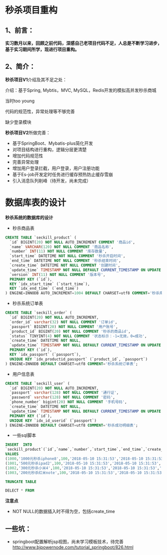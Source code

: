 # 秒杀项目重构

## 1、前言：

**实习数月以来，回顾之前代码，深感自己老项目代码不足，人总是不断学习进步，基于实习期间所学，现进行项目重构。**

## 2、简介：

**秒杀项目V1**介绍及其不足之处：

介绍：基于Spring, Mybtis，MVC, MySQL，Redis开发的模拟高并发秒杀商城

当时too young

代码的规范性，异常处理等不够完善

缺少登录模块

**秒杀项目V2**所做完善：

- 基于SpringBoot、Mybatis-plus简化开发
- 对项目结构进行重构，逻辑分层更清楚
- 增加代码规范性
- 完善异常处理
- 增加用户登录拦截，用户登录，用户注册功能
- 基于Es-job开发定时任务进行缓存预热防止缓存雪崩
- 引入消息队列削峰（待开发，尚未完成）

# 数据库表的设计

**秒杀系统的数据库的设计**
- 秒杀商品表
~~~sql
CREATE TABLE `seckill_product` (
  `id` BIGINT(20) NOT NULL AUTO_INCREMENT COMMENT '商品id',
  `name` VARCHAR(120) NOT NULL COMMENT '商品名称',
  `number` INT(11) NOT NULL COMMENT '库存数量',
  `start_time` DATETIME NOT NULL COMMENT '秒杀开启时间',
  `end_time` DATETIME NOT NULL COMMENT '秒杀结束时间',
  `create_time` DATETIME NOT NULL COMMENT '创建时间',
  `update_time` TIMESTAMP NOT NULL DEFAULT CURRENT_TIMESTAMP ON UPDATE CURRENT_TIMESTAMP COMMENT '创建时间',
  `version` INT(11) NOT NULL COMMENT '版本号',
  PRIMARY KEY (`id`),
  KEY `idx_start_time` (`start_time`),
  KEY `idx_end_time` (`end_time`)
) ENGINE=INNODB AUTO_INCREMENT=1004 DEFAULT CHARSET=utf8 COMMENT='秒杀库存表';
~~~

- 秒杀系统订单表
~~~sql
CREATE TABLE `seckill_order` (
  `id` BIGINT(20) NOT NULL AUTO_INCREMENT,
  `order_id` varchar(32) NOT NULL COMMENT '订单id',
  `passport` BIGINT(20) NOT NULL COMMENT '用户账号',
  `product_id` BIGINT(20) NOT NULL COMMENT '秒杀的商品id',
  `status` TINYINT(4) NOT NULL COMMENT '状态标示：-1=无效，0=成功',
  `create_time` DATETIME NOT NULL,
  `update_time` TIMESTAMP NOT NULL DEFAULT CURRENT_TIMESTAMP ON UPDATE CURRENT_TIMESTAMP,
  PRIMARY KEY (`id`),
  KEY `idx_passport` (`passport`),
  UNIQUE KEY `idx_productid_passport` (`product_id`, `passport`)
) ENGINE=INNODB DEFAULT CHARSET=utf8 COMMENT='秒杀系统订单表';
~~~

- 用户信息表
~~~sql
CREATE TABLE `seckill_user` (
  `id` BIGINT(20) NOT NULL AUTO_INCREMENT,
  `passport` varchar(128) NOT NULL COMMENT '通行证',
  `password` varchar(128) NOT NULL COMMENT '密码',
  `phone_number` bigint(20) NOT NULL COMMENT '手机号码',
  `create_time` DATETIME NOT NULL,
  `update_time` TIMESTAMP NOT NULL DEFAULT CURRENT_TIMESTAMP ON UPDATE CURRENT_TIMESTAMP,
  PRIMARY KEY (`id`),
  UNIQUE KEY `idx_id_userid` (`passport`)
) ENGINE=INNODB DEFAULT CHARSET=utf8 COMMENT='秒杀成功明细表';
~~~

- 一些sql脚本
~~~sql
INSERT  INTO 
`seckill_product`(`id`,`name`,`number`,`start_time`,`end_time`,`create_time`,`version`,`create_time`) 
VALUES 
(1000,'1000元秒杀iphone8',100,'2018-05-10 15:31:53','2018-05-10 15:31:53','2018-05-10 15:31:53',0,now()),
(1001,'500元秒杀ipad2',100,'2018-05-10 15:31:53','2018-05-10 15:31:53','2018-05-10 15:31:53',0,now()),
(1002,'300元秒杀小米4',100,'2018-05-10 15:31:53','2018-05-10 15:31:53','2018-05-10 15:31:53',0,now()),
(1003,'200元秒杀红米note',100,'2018-05-10 15:31:53','2018-05-10 15:31:53','2018-05-10 15:31:53',0,now());

TRUNCATE TABLE

DELECT * FROM 
~~~

**注意点**
- NOT NULL的数据插入时不得为空，包括create_time

## 一些坑：
- springboot配置解析jsp视图，尚未学习模板技术，待完善
   http://www.bjpowernode.com/tutorial_springboot/826.html

		
		
		